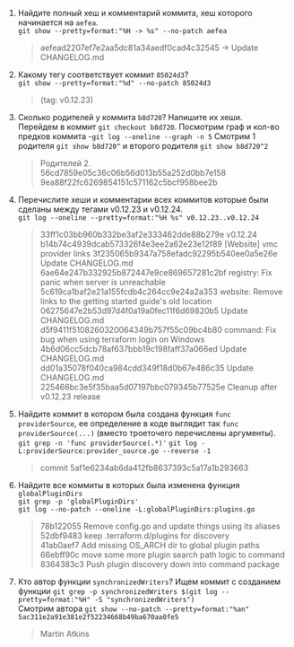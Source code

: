 1. Найдите полный хеш и комментарий коммита, хеш которого начинается на `aefea`. \
   `git show --pretty=format:"%H -> %s" --no-patch aefea`
   > aefead2207ef7e2aa5dc81a34aedf0cad4c32545 -> Update CHANGELOG.md
2. Какому тегу соответствует коммит `85024d3`? \
   `git show --pretty=format:"%d" --no-patch 85024d3`
   >  (tag: v0.12.23)
3. Сколько родителей у коммита `b8d720`? Напишите их хеши.\
   Перейдем в коммит `git checkout b8d720`. Посмотрим граф и кол-во предков коммита -`git log --oneline --graph -n 5`
   Смотрим 1 родителя `git show b8d720^` и второго родителя `git show b8d720^2`
   > Родителей 2. \
   > 56cd7859e05c36c06b56d013b55a252d0bb7e158 9ea88f22fc6269854151c571162c5bcf958bee2b
4. Перечислите хеши и комментарии всех коммитов которые были сделаны между тегами  v0.12.23 и v0.12.24.\
   `git log --oneline --pretty=format:"%H %s" v0.12.23..v0.12.24`
   > 33ff1c03bb960b332be3af2e333462dde88b279e v0.12.24
b14b74c4939dcab573326f4e3ee2a62e23e12f89 [Website] vmc provider links
3f235065b9347a758efadc92295b540ee0a5e26e Update CHANGELOG.md
6ae64e247b332925b872447e9ce869657281c2bf registry: Fix panic when server is unreachable
5c619ca1baf2e21a155fcdb4c264cc9e24a2a353 website: Remove links to the getting started guide's old location
06275647e2b53d97d4f0a19a0fec11f6d69820b5 Update CHANGELOG.md
d5f9411f5108260320064349b757f55c09bc4b80 command: Fix bug when using terraform login on Windows
4b6d06cc5dcb78af637bbb19c198faff37a066ed Update CHANGELOG.md
dd01a35078f040ca984cdd349f18d0b67e486c35 Update CHANGELOG.md
225466bc3e5f35baa5d07197bbc079345b77525e Cleanup after v0.12.23 release

5. Найдите коммит в котором была создана функция `func providerSource`, ее определение в коде выглядит 
так `func providerSource(...)` (вместо троеточего перечислены аргументы).\
   `git grep -n 'func providerSource(.*)'`
   `git log -L:providerSource:provider_source.go --reverse -1`
   > commit 5af1e6234ab6da412fb8637393c5a17a1b293663
6. Найдите все коммиты в которых была изменена функция `globalPluginDirs` \
   ` git grep -p 'globalPluginDirs' `\
   `git log --no-patch --oneline -L:globalPluginDirs:plugins.go`
   > 78b122055 Remove config.go and update things using its aliases\
52dbf9483 keep .terraform.d/plugins for discovery\
41ab0aef7 Add missing OS_ARCH dir to global plugin paths\
66ebff90c move some more plugin search path logic to command\
8364383c3 Push plugin discovery down into command package

7. Кто автор функции `synchronizedWriters`? 
   Ищем коммит с созданием функции `git grep -p synchronizedWriters $(git log --pretty=format:"%H" -S "synchronizedWriters")`\
   Смотрим автора `git show --no-patch --pretty=format:"%an" 5ac311e2a91e381e2f52234668b49ba670aa0fe5`
   > Martin Atkins

